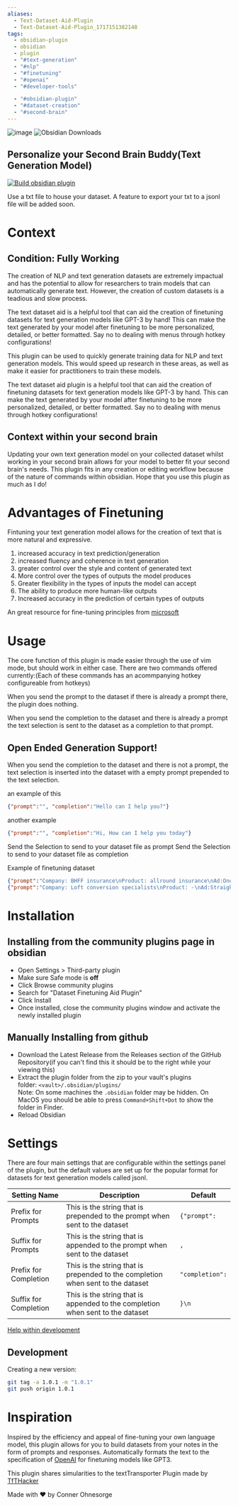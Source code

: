 ```yaml
---
aliases:
  - Text-Dataset-Aid-Plugin
  - Text-Dataset-Aid-Plugin_1717151382148
tags:
  - obsidian-plugin
  - obsidian
  - plugin
  - "#text-generation"
  - "#nlp"
  - "#finetuning"
  - "#openai"
  - "#developer-tools"

  - "#obsidian-plugin"
  - "#dataset-creation"
  - "#second-brain"
---
```


![image](https://user-images.githubusercontent.com/88785126/203184536-9199f720-a03b-423b-9bf6-81a68c7fbd28.png)
![Obsidian Downloads](https://img.shields.io/badge/dynamic/json?logo=obsidian&color=%23483699&label=downloads&query=%24%5B%22obsidian-dataset-aid%22%5D.downloads&url=https%3A%2F%2Fraw.githubusercontent.com%2Fobsidianmd%2Fobsidian-releases%2Fmaster%2Fcommunity-plugin-stats.json)


## Personalize your Second Brain Buddy(Text Generation Model)

[![Build obsidian plugin](https://github.com/conneroisu/Text-Dataset-Aid-Plugin/actions/workflows/release.yml/badge.svg)](https://github.com/conneroisu/Text-Dataset-Aid-Plugin/actions/workflows/release.yml)

Use a txt file to house your dataset. A feature to export your txt to a jsonl file will be added soon.

# Context 
## Condition: Fully Working	
The creation of NLP and text generation datasets are extremely impactual and has the potential to allow for researchers to train models that can automatically generate text. However, the creation of custom datasets is a teadious and slow process.

The text dataset aid is a helpful tool that can aid the creation of finetuning datasets for text generation models like GPT-3 by hand! This can make the text generated by your model after finetuning to be more personalized, detailed, or better formatted. Say no to dealing with menus through hotkey configurations!

This plugin can be used to quickly generate training data for NLP and text generation models. This would speed up research in these areas, as well as make it easier for practitioners to train these models.

The text dataset aid plugin is a helpful tool that can aid the creation of finetuning datasets for text generation models like GPT-3 by hand. This can make the text generated by your model after finetuning to be more personalized, detailed, or better formatted. Say no to dealing with menus through hotkey configurations!

## Context within your second brain 
Updating your own text generation model on your collected dataset whilst working in your second brain allows for your model to better fit your second brain's needs. This plugin fits in any creation or editing workflow because of the nature of commands within obsidian. Hope that you use this plugin as much as I do!

# Advantages of Finetuning
Fintuning your text generation model allows for the creation of text that is more natural and expressive. 
1. increased accuracy in text prediction/generation 
2. increased fluency and coherence in text generation
3. greater control over the style and content of generated text
4. More control over the types of outputs the model produces
5. Greater flexibility in the types of inputs the model can accept
6. The ability to produce more human-like outputs
7. Increased accuracy in the prediction of certain types of outputs

An great resource for fine-tuning principles from [microsoft](https://learn.microsoft.com/en-us/azure/cognitive-services/openai/how-to/prepare-dataset)

# Usage
The core function of this plugin is made easier through the use of vim mode, but should work in either case. 
There are two commands offered currently:(Each of these commands has an acommpanying hotkey configureable from hotkeys) 

When you send the prompt to the dataset if there is already a prompt there, the plugin does nothing. 

When you send the completion to the dataset and there is already a prompt the text selection is sent to the dataset as a completion to that prompt.

## Open Ended Generation Support!
When you send the completion to the dataset  and there is not a prompt, the text selection is inserted into the dataset with a empty prompt prepended to the text selection.

an example of this 
```json
{"prompt":"", "completion":"Hello can I help you?"}
```
another example 
```json 
{"prompt":"", "completion":"Hi, How can I help you today"}
```

Send the Selection to send to your dataset file as prompt
Send the Selection to send to your dataset file as completion


Example of finetuning dataset
```json
{"prompt":"Company: BHFF insurance\nProduct: allround insurance\nAd:One stop shop for all your insurance needs!\nSupported:", "completion":" yes"}
{"prompt":"Company: Loft conversion specialists\nProduct: -\nAd:Straight teeth in weeks!\nSupported:", "completion":" no"}
```

# Installation
## Installing from the community plugins page in obsidian
-   Open Settings > Third-party plugin
-   Make sure Safe mode is **off**
-   Click Browse community plugins
-   Search for "Dataset Finetuning Aid Plugin"
-   Click Install
-   Once installed, close the community plugins window and activate the newly installed plugin
## Manually Installing from github 
-   Download the Latest Release from the Releases section of the GitHub Repository(if you can't find this it should be to the right while your viewing this)
-   Extract the plugin folder from the zip to your vault's plugins folder: `<vault>/.obsidian/plugins/`  
    Note: On some machines the `.obsidian` folder may be hidden. On MacOS you should be able to press `Command+Shift+Dot` to show the folder in Finder.
-   Reload Obsidian

# Settings
There are four main settings that are configurable within the settings panel of the plugin, but the default values are set up for the popular format for datasets for text generation models called jsonl.

| Setting Name          | Description                                                                     | Default       |
| --------------------- | ------------------------------------------------------------------------------- | ------------- |
| Prefix for Prompts    | This is the string that is prepended to the prompt when sent to the dataset     | `{"prompt":`    |
| Suffix for Prompts    | This is the string that is appended to the prompt when sent to the dataset      | `,`             |
| Prefix for Completion | This is the string that is prepended to the completion when sent to the dataset | `"completion":` |
| Suffix for Completion | This is the string that is appended to the completion when sent to the dataset  | `}\n`              |


[Help within development](https://github.com/TfTHacker/obsidian42-text-transporter/blob/main/src/features/transporterFunctions.ts)

## Development 

Creating a new version:

```bash
git tag -a 1.0.1 -m "1.0.1"
git push origin 1.0.1
```
# Inspiration

Inspired by the efficiency and appeal of fine-tuning your own language model, this plugin allows for you to build datasets from your notes in the form of prompts and responses. Automatically formats the text to the specification of [OpenAI](https://openai.com/) for finetuning models like GPT3.

This plugin shares simularities to the textTransporter Plugin made by [TfTHacker](https://github.com/TfTHacker/obsidian42-text-transporter/)



Made with ❤️ by Conner Ohnesorge
